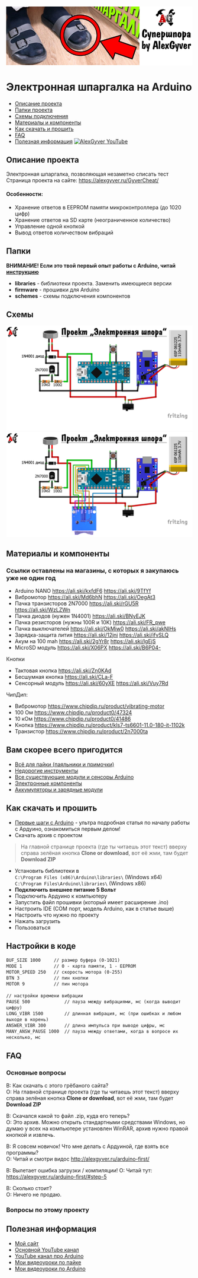 ![PROJECT_PHOTO](https://github.com/AlexGyver/GyverCheat/blob/master/proj_img.jpg)
# Электронная шпаргалка на Arduino
* [Описание проекта](#chapter-0)
* [Папки проекта](#chapter-1)
* [Схемы подключения](#chapter-2)
* [Материалы и компоненты](#chapter-3)
* [Как скачать и прошить](#chapter-4)
* [FAQ](#chapter-5)
* [Полезная информация](#chapter-6)
[![AlexGyver YouTube](http://alexgyver.ru/git_banner.jpg)](https://www.youtube.com/channel/UCgtAOyEQdAyjvm9ATCi_Aig?sub_confirmation=1)

<a id="chapter-0"></a>
## Описание проекта
Электронная шпаргалка, позволяющая незаметно списать тест  
Страница проекта на сайте: https://alexgyver.ru/GyverCheat/  
   
#### Особенности:
- Хранение ответов в EEPROM памяти микроконтроллера (до 1020 цифр)
- Хранение ответов на SD карте (неограниченное количество)
- Управление одной кнопкой
- Вывод ответов количеством вибраций

<a id="chapter-1"></a>
## Папки
**ВНИМАНИЕ! Если это твой первый опыт работы с Arduino, читай [инструкцию](#chapter-4)**
- **libraries** - библиотеки проекта. Заменить имеющиеся версии
- **firmware** - прошивки для Arduino
- **schemes** - схемы подключения компонентов

<a id="chapter-2"></a>
## Схемы
![SCHEME](https://github.com/AlexGyver/GyverCheat/blob/master/schemes/scheme1.jpg)
![SCHEME](https://github.com/AlexGyver/GyverCheat/blob/master/schemes/scheme3.jpg)

<a id="chapter-3"></a>
## Материалы и компоненты
### Ссылки оставлены на магазины, с которых я закупаюсь уже не один год
- Arduino NANO https://ali.ski/kxfdF6  https://ali.ski/9TfYf
- Вибромотор https://ali.ski/Md6bhN  https://ali.ski/OegAt3
- Пачка транзисторов 2N7000 https://ali.ski/rGU5R  https://ali.ski/WzLZWn
- Пачка диодов (нужен 1N4001) https://ali.ski/BNyEJK
- Пачка резисторов (нужны 100R и 10K) https://ali.ski/FR_pwe
- Пачка выключателей https://ali.ski/OkMiw0  https://ali.ski/akNIHs
- Зарядка-защита лития https://ali.ski/12jni  https://ali.ski/ifvSLQ
- Акум на 100 mah https://ali.ski/2gYr8r  https://ali.ski/lgEjS
- MicroSD модуль https://ali.ski/X06PX  https://ali.ski/B6P04-  

Кнопки
- Тактовая кнопка https://ali.ski/Zn0KAd
- Бесшумная кнопка https://ali.ski/CLa-F
- Сенсорный модуль https://ali.ski/60yXE  https://ali.ski/Vuy7Rd

ЧипДип:
- Вибромотор https://www.chipdip.ru/product/vibrating-motor
- 100 Ом https://www.chipdip.ru/product0/47324
- 10 кОм https://www.chipdip.ru/product0/41486
- Кнопка https://www.chipdip.ru/product/kls7-ts6601-11.0-180-it-1102k
- Транзистор https://www.chipdip.ru/product/2n7000ta

## Вам скорее всего пригодится
* [Всё для пайки (паяльники и примочки)](http://alexgyver.ru/all-for-soldering/)
* [Недорогие инструменты](http://alexgyver.ru/my_instruments/)
* [Все существующие модули и сенсоры Arduino](http://alexgyver.ru/arduino_shop/)
* [Электронные компоненты](http://alexgyver.ru/electronics/)
* [Аккумуляторы и зарядные модули](http://alexgyver.ru/18650/)

<a id="chapter-4"></a>
## Как скачать и прошить
* [Первые шаги с Arduino](http://alexgyver.ru/arduino-first/) - ультра подробная статья по началу работы с Ардуино, ознакомиться первым делом!
* Скачать архив с проектом
> На главной странице проекта (где ты читаешь этот текст) вверху справа зелёная кнопка **Clone or download**, вот её жми, там будет **Download ZIP**
* Установить библиотеки в  
`C:\Program Files (x86)\Arduino\libraries\` (Windows x64)  
`C:\Program Files\Arduino\libraries\` (Windows x86)
* **Подключить внешнее питание 5 Вольт**
* Подключить Ардуино к компьютеру
* Запустить файл прошивки (который имеет расширение .ino)
* Настроить IDE (COM порт, модель Arduino, как в статье выше)
* Настроить что нужно по проекту
* Нажать загрузить
* Пользоваться  

## Настройки в коде
    BUF_SIZE 1000	  // размер буфера (0-1021)
    MODE 1            // 0 - карта памяти, 1 - EEPROM
    MOTOR_SPEED 250   // скорость мотора (0-255)
    BTN 3             // пин кнопки
    MOTOR 9           // пин мотора

    // настройки времени вибрации
    PAUSE 500             // пауза между вибрациями, мс (когда выводит цифру)
    LONG_VIBR 1500        // длинная вибрация, мс (при ошибках и любом выходе в корень)
    ANSWER_VIBR 300       // длина импульса при выводе цифры, мс
    MANY_ANSW_PAUSE 1000  // пауза между ответами, когда в вопросе их несколько, мс
	
<a id="chapter-5"></a>
## FAQ
### Основные вопросы
В: Как скачать с этого грёбаного сайта?  
О: На главной странице проекта (где ты читаешь этот текст) вверху справа зелёная кнопка **Clone or download**, вот её жми, там будет **Download ZIP**

В: Скачался какой то файл .zip, куда его теперь?  
О: Это архив. Можно открыть стандартными средствами Windows, но думаю у всех на компьютере установлен WinRAR, архив нужно правой кнопкой и извлечь.

В: Я совсем новичок! Что мне делать с Ардуиной, где взять все программы?  
О: Читай и смотри видос http://alexgyver.ru/arduino-first/

В: Вылетает ошибка загрузки / компиляции!
О: Читай тут: https://alexgyver.ru/arduino-first/#step-5

В: Сколько стоит?  
О: Ничего не продаю.

### Вопросы по этому проекту

<a id="chapter-6"></a>
## Полезная информация
* [Мой сайт](http://alexgyver.ru/)
* [Основной YouTube канал](https://www.youtube.com/channel/UCgtAOyEQdAyjvm9ATCi_Aig?sub_confirmation=1)
* [YouTube канал про Arduino](https://www.youtube.com/channel/UC4axiS76D784-ofoTdo5zOA?sub_confirmation=1)
* [Мои видеоуроки по пайке](https://www.youtube.com/playlist?list=PLOT_HeyBraBuMIwfSYu7kCKXxQGsUKcqR)
* [Мои видеоуроки по Arduino](http://alexgyver.ru/arduino_lessons/)